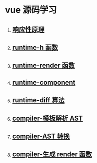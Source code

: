 # vue 源码学习

1. ## [响应性原理](https://github.com/mantra50/learn-vue/blob/main/响应系统/Vue响应系统.md)

2. ## [runtime-h 函数](https://github.com/mantra50/learn-vue/blob/main/runtime/Vue-runtime-h函数.md)

3. ## [runtime-render 函数](https://github.com/mantra50/learn-vue/blob/main/runtime/Vue-runtime-render函数.md)

4. ## [runtime-component](https://github.com/mantra50/learn-vue/blob/main/runtime/Vue-runtime-component.md)

5. ## [runtime-diff 算法](https://github.com/mantra50/learn-vue/blob/main/runtime/Vue-runtime-diff算法.md)

6. ## [compiler-模板解析 AST](https://github.com/mantra50/learn-vue/blob/main/compiler/Vue-compiler-AST模板解析.md)

7. ## [compiler-AST 转换](https://github.com/mantra50/learn-vue/blob/main/compiler/Vue-compiler-AST转换.md)

8. ## [compiler-生成 render 函数](https://github.com/mantra50/learn-vue/blob/main/compiler/Vue-compiler-生成render函数.md)
